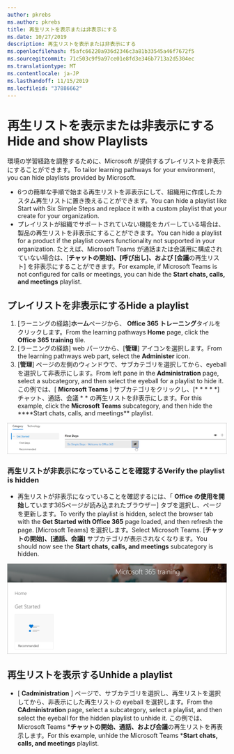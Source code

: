 ```yaml
---
author: pkrebs
ms.author: pkrebs
title: 再生リストを表示または非表示にする
ms.date: 10/27/2019
description: 再生リストを表示または非表示にする
ms.openlocfilehash: f5afc66220a936d2346c3a81b33545a46f7672f5
ms.sourcegitcommit: 71c503c9f9a97ce01e8fd3e346b7713a2d5304ec
ms.translationtype: MT
ms.contentlocale: ja-JP
ms.lasthandoff: 11/15/2019
ms.locfileid: "37886662"
---
```

# <a name="hide-and-show-playlists"></a><span data-ttu-id="c4e38-103">再生リストを表示または非表示にする</span><span class="sxs-lookup"><span data-stu-id="c4e38-103">Hide and show Playlists</span></span>

<span data-ttu-id="c4e38-104">環境の学習経路を調整するために、Microsoft が提供するプレイリストを非表示にすることができます。</span><span class="sxs-lookup"><span data-stu-id="c4e38-104">To tailor learning pathways for your environment, you can hide playlists provided by Microsoft.</span></span> 

- <span data-ttu-id="c4e38-105">6つの簡単な手順で始まる再生リストを非表示にして、組織用に作成したカスタム再生リストに置き換えることができます。</span><span class="sxs-lookup"><span data-stu-id="c4e38-105">You can hide a playlist like Start with Six Simple Steps and replace it with a custom playlist that your create for your organization.</span></span>
- <span data-ttu-id="c4e38-106">プレイリストが組織でサポートされていない機能をカバーしている場合は、製品の再生リストを非表示にすることができます。</span><span class="sxs-lookup"><span data-stu-id="c4e38-106">You can hide a playlist for a product if the playlist covers functionality not supported in your organization.</span></span> <span data-ttu-id="c4e38-107">たとえば、Microsoft Teams が通話または会議用に構成されていない場合は、[**チャットの開始]、[呼び出し]、および [会議**の再生リスト] を非表示にすることができます。</span><span class="sxs-lookup"><span data-stu-id="c4e38-107">For example, if Microsoft Teams is not configured for calls or meetings, you can hide the **Start chats, calls, and meetings** playlist.</span></span> 

## <a name="hide-a-playlist"></a><span data-ttu-id="c4e38-108">プレイリストを非表示にする</span><span class="sxs-lookup"><span data-stu-id="c4e38-108">Hide a playlist</span></span>

1. <span data-ttu-id="c4e38-109">[ラーニングの経路]**ホーム**ページから、 **Office 365 トレーニング**タイルをクリックします。</span><span class="sxs-lookup"><span data-stu-id="c4e38-109">From the learning pathways **Home** page, click the **Office 365 training** tile.</span></span>
2. <span data-ttu-id="c4e38-110">[ラーニングの経路] web パーツから、[**管理**] アイコンを選択します。</span><span class="sxs-lookup"><span data-stu-id="c4e38-110">From the learning pathways web part, select the **Administer** icon.</span></span> 
3. <span data-ttu-id="c4e38-111">[**管理**] ページの左側のウィンドウで、サブカテゴリを選択してから、eyeball を選択して非表示にします。</span><span class="sxs-lookup"><span data-stu-id="c4e38-111">From left pane in the **Administration** page, select a subcategory, and then select the eyeball for a playlist to hide it.</span></span> <span data-ttu-id="c4e38-112">この例では、[ **Microsoft Teams** ] サブカテゴリをクリックし、[\* \* \* \* \*] チャット、通話、会議 \* \* の再生リストを非表示にします。</span><span class="sxs-lookup"><span data-stu-id="c4e38-112">For this example, click the **Microsoft Teams** subcategory, and then hide the \*\*\*\*Start chats, calls, and meetings\*\* playlist.</span></span>  

![cg-hideplaylist](media/cg-hideplaylist.png)

### <a name="verify-the-playlist-is-hidden"></a><span data-ttu-id="c4e38-114">再生リストが非表示になっていることを確認する</span><span class="sxs-lookup"><span data-stu-id="c4e38-114">Verify the playlist is hidden</span></span>
- <span data-ttu-id="c4e38-115">再生リストが非表示になっていることを確認するには、「 **Office の使用を開始**しています365ページが読み込まれたブラウザー] タブを選択し、ページを更新します。</span><span class="sxs-lookup"><span data-stu-id="c4e38-115">To verify the playlist is hidden, select the browser tab with the **Get Started with Office 365** page loaded, and then refresh the page.</span></span> <span data-ttu-id="c4e38-116">[Microsoft Teams] を選択します。</span><span class="sxs-lookup"><span data-stu-id="c4e38-116">Select Microsoft Teams.</span></span> <span data-ttu-id="c4e38-117">[**チャットの開始]、[通話、会議]** サブカテゴリが表示されなくなります。</span><span class="sxs-lookup"><span data-stu-id="c4e38-117">You should now see the **Start chats, calls, and meetings** subcategory is hidden.</span></span> 

![cg-hideplaylistrefresh](media/cg-hideplaylistrefresh.png)

## <a name="unhide-a-playlist"></a><span data-ttu-id="c4e38-119">再生リストを表示する</span><span class="sxs-lookup"><span data-stu-id="c4e38-119">Unhide a playlist</span></span>

- <span data-ttu-id="c4e38-120">[ **Cadministration** ] ページで、サブカテゴリを選択し、再生リストを選択してから、非表示にした再生リストの eyeball を選択します。</span><span class="sxs-lookup"><span data-stu-id="c4e38-120">From the **CAdministration** page, select a subcategory, select a playlist, and then select the eyeball for the hidden playlist to unhide it.</span></span> <span data-ttu-id="c4e38-121">この例では、Microsoft Teams \***チャットの開始、通話、および会議**の再生リストを再表示します。</span><span class="sxs-lookup"><span data-stu-id="c4e38-121">For this example, unhide the Microsoft Teams \***Start chats, calls, and meetings** playlist.</span></span>   

